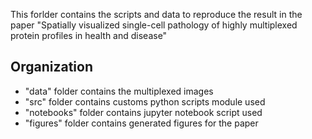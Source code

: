 This forlder contains the scripts and data to reproduce the result in the paper "Spatially visualized single-cell pathology of highly multiplexed protein profiles in health and disease"

## Organization

- "data" folder contains the multiplexed images 
- "src" folder contains customs python scripts module used
- "notebooks" folder contains jupyter notebook script used 
- "figures" folder contains generated figures for the paper

